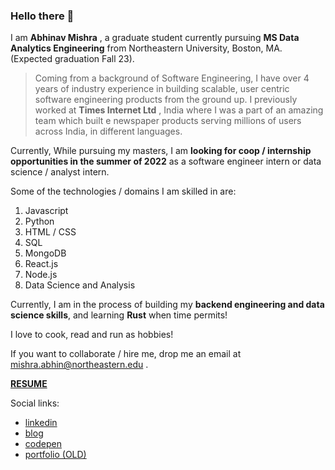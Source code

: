 ### Hello there 👋


I am **Abhinav Mishra** , a graduate student currently pursuing **MS Data Analytics Engineering** from Northeastern University, Boston, MA. (Expected graduation Fall 23).

> Coming from a background of Software Engineering, I have over 4 years of industry experience in building scalable, user centric software engineering products from the ground up. I previously worked at **Times Internet Ltd** , India where I was a part of an amazing team which built e newspaper products serving millions of users across India, in different languages.

Currently, While pursuing my masters, I am **looking for coop / internship opportunities in the summer of 2022** as a software engineer intern or data science / analyst intern.

Some of the technologies / domains I am skilled in are:

1. Javascript
2. Python
3. HTML / CSS
4. SQL
5. MongoDB
6. React.js 
7. Node.js
8. Data Science and Analysis

Currently, I am in the process of building my **backend engineering and data science skills**, and learning **Rust** when time permits!

I love to cook, read and run as hobbies!

If you want to collaborate / hire me, drop me an email at mishra.abhin@northeastern.edu . 

[**RESUME**](./resume)

Social links:
* [linkedin](https://www.linkedin.com/in/amishra93/)
* [blog](https://mishrants.netlify.app)
* [codepen](https://codepen.io/abhinavthinktank)
* [portfolio (OLD)](https://abhinav-m.github.io)


